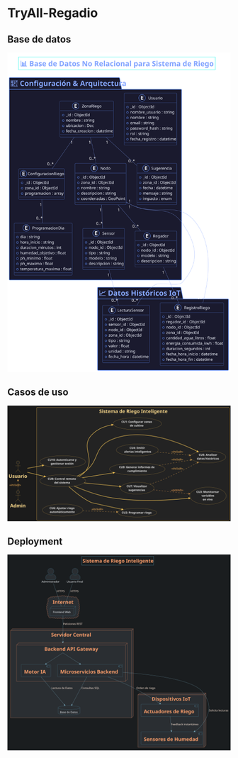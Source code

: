 # TryAll-Regadio

## Base de datos
<img src="docs/export/arquitectura/database.svg "/>

## Casos de uso
<img src="docs/export/arquitectura/casoUso.svg "/>

## Deployment
<img src="docs/export/arquitectura/deployment.svg "/>